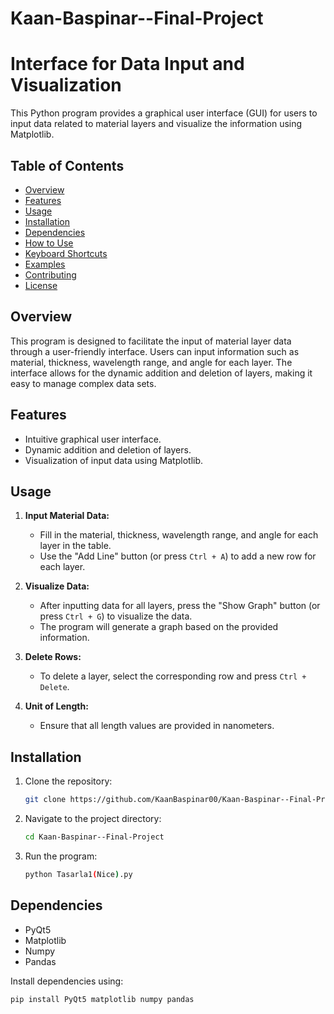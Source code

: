 # Kaan-Baspinar--Final-Project

# Interface for Data Input and Visualization

This Python program provides a graphical user interface (GUI) for users to input data related to material layers and visualize the information using Matplotlib.

## Table of Contents
- [Overview](#overview)
- [Features](#features)
- [Usage](#usage)
- [Installation](#installation)
- [Dependencies](#dependencies)
- [How to Use](#how-to-use)
- [Keyboard Shortcuts](#keyboard-shortcuts)
- [Examples](#examples)
- [Contributing](#contributing)
- [License](#license)

## Overview

This program is designed to facilitate the input of material layer data through a user-friendly interface. Users can input information such as material, thickness, wavelength range, and angle for each layer. The interface allows for the dynamic addition and deletion of layers, making it easy to manage complex data sets.

## Features

- Intuitive graphical user interface.
- Dynamic addition and deletion of layers.
- Visualization of input data using Matplotlib.

## Usage

1. **Input Material Data:**
   - Fill in the material, thickness, wavelength range, and angle for each layer in the table.
   - Use the "Add Line" button (or press `Ctrl + A`) to add a new row for each layer.

2. **Visualize Data:**
   - After inputting data for all layers, press the "Show Graph" button (or press `Ctrl + G`) to visualize the data.
   - The program will generate a graph based on the provided information.

3. **Delete Rows:**
   - To delete a layer, select the corresponding row and press `Ctrl + Delete`.

4. **Unit of Length:**
   - Ensure that all length values are provided in nanometers.

## Installation

1. Clone the repository:

    ```bash
    git clone https://github.com/KaanBaspinar00/Kaan-Baspinar--Final-Project.git
    ```

2. Navigate to the project directory:

    ```bash
    cd Kaan-Baspinar--Final-Project
    ```

3. Run the program:

    ```bash
    python Tasarla1(Nice).py
    ```

## Dependencies

- PyQt5
- Matplotlib
- Numpy
- Pandas

Install dependencies using:

```bash
pip install PyQt5 matplotlib numpy pandas

